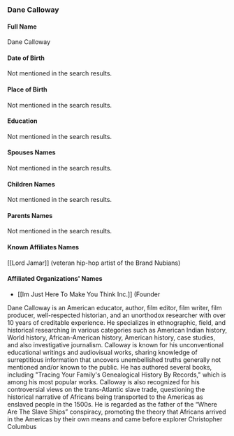 ### Dane Calloway

#### Full Name

Dane Calloway

#### Date of Birth

Not mentioned in the search results.

#### Place of Birth

Not mentioned in the search results.

#### Education

Not mentioned in the search results.

#### Spouses Names

Not mentioned in the search results.

#### Children Names

Not mentioned in the search results.

#### Parents Names

Not mentioned in the search results.

#### Known Affiliates Names

[[Lord Jamar]] (veteran hip-hop artist of the Brand Nubians)
#### Affiliated Organizations' Names

- [[Im Just Here To Make You Think Inc.]] (Founder

Dane Calloway is an American educator, author, film editor, film writer, film producer, well-respected historian, and an unorthodox researcher with over 10 years of creditable experience. He specializes in ethnographic, field, and historical researching in various categories such as American Indian history, World history, African-American history, American history, case studies, and also investigative journalism. Calloway is known for his unconventional educational writings and audiovisual works, sharing knowledge of surreptitious information that uncovers unembellished truths generally not mentioned and/or known to the public. He has authored several books, including "Tracing Your Family's Genealogical History By Records," which is among his most popular works. Calloway is also recognized for his controversial views on the trans-Atlantic slave trade, questioning the historical narrative of Africans being transported to the Americas as enslaved people in the 1500s. He is regarded as the father of the “Where Are The Slave Ships” conspiracy, promoting the theory that Africans arrived in the Americas by their own means and came before explorer Christopher Columbus